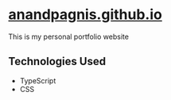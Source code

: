 
# [anandpagnis.github.io](https://anandpagnis.github.io/)

This is my personal portfolio website 

## Technologies Used
- TypeScript
- CSS

